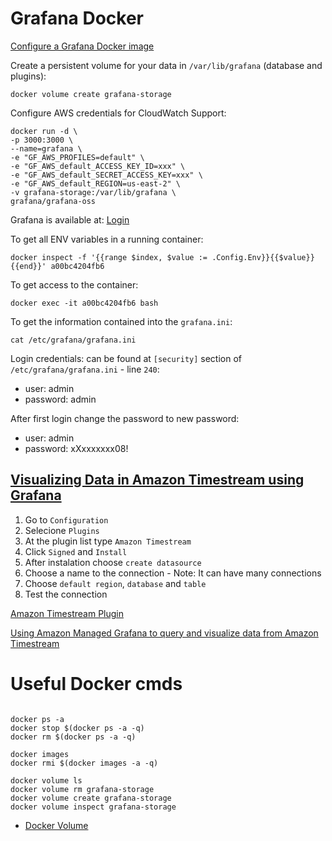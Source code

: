 # Grafana Docker 

[Configure a Grafana Docker image
](https://grafana.com/docs/grafana/next/setup-grafana/configure-docker/#default-paths)

Create a persistent volume for your data in `/var/lib/grafana` (database and plugins):
```
docker volume create grafana-storage
```

Configure AWS credentials for CloudWatch Support:
```
docker run -d \
-p 3000:3000 \
--name=grafana \
-e "GF_AWS_PROFILES=default" \
-e "GF_AWS_default_ACCESS_KEY_ID=xxx" \
-e "GF_AWS_default_SECRET_ACCESS_KEY=xxx" \
-e "GF_AWS_default_REGION=us-east-2" \
-v grafana-storage:/var/lib/grafana \
grafana/grafana-oss
```
Grafana is available at: [Login](http://0.0.0.0:3000/login)


To get all ENV variables in a running container: 
```
docker inspect -f '{{range $index, $value := .Config.Env}}{{$value}} {{end}}' a00bc4204fb6
```

To get access to the container:
```
docker exec -it a00bc4204fb6 bash
```

To get the information contained into the `grafana.ini`:
```
cat /etc/grafana/grafana.ini
```

Login credentials: can be found at `[security]` section of `/etc/grafana/grafana.ini` - line `240`:

- user: admin
- password: admin

After first login change the password to new password:

- user: admin
- password: xXxxxxxxx08!

## [Visualizing Data in Amazon Timestream using Grafana](https://www.youtube.com/watch?v=pilkz645cs4)

1. Go to `Configuration`
2. Selecione `Plugins`
3. At the plugin list type `Amazon Timestream`
4. Click `Signed` and `Install`
5. After instalation choose `create datasource`
6. Choose a name to the connection - Note: It can have many connections 
7. Choose `default region`, `database` and `table`
8. Test the connection

[Amazon Timestream Plugin](https://grafana.com/grafana/plugins/grafana-timestream-datasource/)

[Using Amazon Managed Grafana to query and visualize data from Amazon Timestream](https://www.youtube.com/watch?v=4oMbsLY28vc)


# Useful Docker cmds

```

docker ps -a
docker stop $(docker ps -a -q)
docker rm $(docker ps -a -q)

docker images
docker rmi $(docker images -a -q)

docker volume ls
docker volume rm grafana-storage
docker volume create grafana-storage
docker volume inspect grafana-storage
```
- [Docker Volume](https://docs.docker.com/engine/reference/commandline/volume)